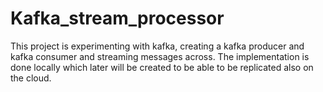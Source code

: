 # Kafka_stream_processor

This project is experimenting with kafka, creating a kafka producer and kafka consumer and streaming messages across.
The implementation is done locally which later will be created to be able to be replicated also on the cloud.

